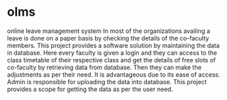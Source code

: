 # olms
online leave management system
In most of the organizations availing a leave is done on a paper basis by checking the details of the co-faculty members. This project provides a software solution by maintaining the data in database. Here every faculty is given a login and they can access to the class timetable of their respective class and get the details of free slots of co-faculty by retrieving data from database. Then they can make the adjustments as per their need. It is advantageous due to its ease of access. Admin is responsible for uploading the data into database. This project provides a scope for getting the data as per the user need.

